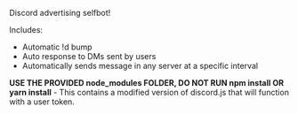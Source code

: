 Discord advertising selfbot!

Includes:
- Automatic !d bump
- Auto response to DMs sent by users
- Automatically sends message in any server at a specific interval

**USE THE PROVIDED node_modules FOLDER, DO NOT RUN npm install OR yarn install** - This contains a modified version of discord.js that will function with a user token.